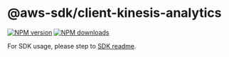 # @aws-sdk/client-kinesis-analytics

[![NPM version](https://img.shields.io/npm/v/@aws-sdk/client-kinesis-analytics/rc.svg)](https://www.npmjs.com/package/@aws-sdk/client-kinesis-analytics)
[![NPM downloads](https://img.shields.io/npm/dm/@aws-sdk/client-kinesis-analytics.svg)](https://www.npmjs.com/package/@aws-sdk/client-kinesis-analytics)

For SDK usage, please step to [SDK readme](https://github.com/aws/aws-sdk-js-v3).

